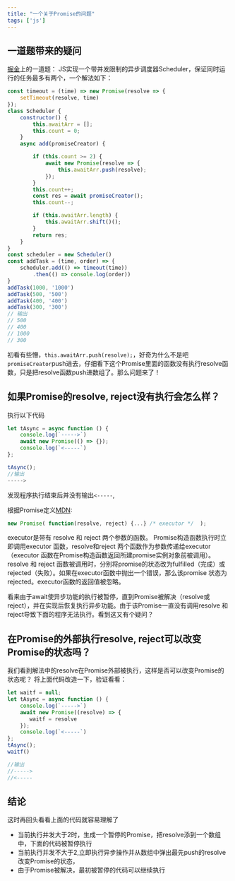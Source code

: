 ```yaml
---
title: "一个关于Promise的问题"
tags: ['js']
---
```



## 一道题带来的疑问
[掘金](https://juejin.im/post/5d37e392f265da1ba252a226)上的一道题：
JS实现一个带并发限制的异步调度器Scheduler，保证同时运行的任务最多有两个，一个解法如下：

```js
const timeout = (time) => new Promise(resolve => {
    setTimeout(resolve, time)
});
class Scheduler {
    constructor() {
        this.awaitArr = [];
        this.count = 0;
    }
    async add(promiseCreator) {

        if (this.count >= 2) {
            await new Promise(resolve => {
                this.awaitArr.push(resolve);
            });
        }
        this.count++;
        const res = await promiseCreator();
        this.count--;

        if (this.awaitArr.length) {
            this.awaitArr.shift()();
        }
        return res;
    }
}
const scheduler = new Scheduler()
const addTask = (time, order) => {
    scheduler.add(() => timeout(time))
        .then(() => console.log(order))
}
addTask(1000, '1000')
addTask(500, '500')
addTask(400, '400')
addTask(300, '300')
// 输出
// 500
// 400
// 1000
// 300
```
初看有些懵，`this.awaitArr.push(resolve);`，好奇为什么不是吧`promiseCreator`push进去，仔细看下这个Promise里面的函数没有执行resolve函数，只是把resolve函数push进数组了。那么问题来了！

## 如果Promise的resolve, reject没有执行会怎么样？
执行以下代码
```js
let tAsync = async function () {
    console.log(`----->`)
    await new Promise(() => {});
    console.log(`<-----`)
};

tAsync();
//输出
----->
```
发现程序执行结束后并没有输出`<-----`,

根据Promise定义[MDN](https://developer.mozilla.org/zh-CN/docs/Web/JavaScript/Reference/Global_Objects/Promise):
```js
new Promise( function(resolve, reject) {...} /* executor */  );
```
executor是带有 resolve 和 reject 两个参数的函数。
Promise构造函数执行时立即调用executor 函数，resolve和reject
两个函数作为参数传递给executor（executor 函数在Promise构造函数返回所建promise实例对象前被调用）。resolve 和 reject 函数被调用时，分别将promise的状态改为fulfilled（完成）或rejected（失败）。如果在executor函数中抛出一个错误，那么该promise 状态为rejected。executor函数的返回值被忽略。

看来由于await使异步功能的执行被暂停，直到Promise被解决（resolve或reject），并在实现后恢复执行异步功能。由于该Promise一直没有调用resolve 和 reject导致下面的程序无法执行。看到这又有个疑问？

## 在Promise的外部执行resolve, reject可以改变Promise的状态吗？
我们看到解法中的resolve在Promise外部被执行，这样是否可以改变Promise的状态呢？
将上面代码改造一下，验证看看：
```js
let waitf = null;
let tAsync = async function () {
    console.log(`----->`)
    await new Promise((resolve) => {
       waitf = resolve
    });
    console.log(`<-----`)
};
tAsync();
waitf()

//输出
//----->
//<-----
```
## 结论

这时再回头看看上面的代码就容易理解了
+ 当前执行并发大于2时，生成一个暂停的Promise，把resolve添到一个数组中，下面的代码被暂停执行
+ 当前执行并发不大于2,立即执行异步操作并从数组中弹出最先push的resolve改变Promise的状态，
+ 由于Promise被解决，最初被暂停的代码可以继续执行


